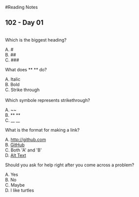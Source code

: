 #Reading Notes


## 102 - Day 01
<br>
Which is the biggest heading?

  A. # <br>
  B. ## <br>
  C. ### <br>

What does ** ** do?

  A. Italic <br>
  B. Bold <br>
  C. Strike through <br>
  <br>
Which symbole represents strikethrough?

  A. ~~ <br>
  B. ** ** <br>
  C. __ __<br>
  
What is the format for making a link?<br>

  A. http://github.com <br>
  B. [GitHub](http://github.com) <br>
  C. Both 'A' and 'B' <br>
  D. [Alt Text](url) <br>
  
Should you ask for help right after you come across a problem?<br>

  A. Yes <br>
  B. No <br>
  C. Maybe <br>
  D. I like turtles

